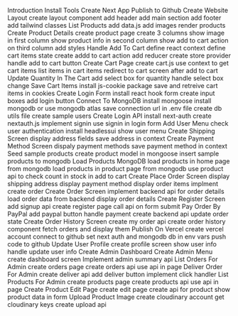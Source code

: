 Introduction
Install Tools
Create Next App
Publish to Github
Create Website Layout
create layout component
add header
add main section
add footer
add tailwind classes
List Products
add data.js
add images
render products
Create Product Details
create product page
create 3 columns
show image in first column
show product info in second column
show add to cart action on third column
add styles
Handle Add To Cart
define react context
define cart items state
create addd to cart action
add reducer
create store provider
handle add to cart button
Create Cart Page
create cart.js
use context to get cart items
list items in cart items
redirect to cart screen after add to cart
Update Quantity In The Cart
add select box for quantity
handle select box change
Save Cart Items
install js-cookie package
save and retreive cart items in cookies
Create Login Form
install react hook form
create input boxes
add login button
Connect To MongoDB
install mongoose
install mongodb or use mongodb atlas
save connection url in .env file
create db utils file
create sample users
Create Login API
install next-auth
create nextauth.js
implement signin
use signin in login form
Add User Menu
check user authentication
install headlessui
show user menu
Create Shipping Screen
display address fields
save address in context
Create Payment Method Screen
dispaly payment methods
save payment method in context
Seed sample products
create product model in mongoose
insert sample products to mongodb
Load Products MongoDB
load products in home page from mongodb
load products in product page from mongodb
use product api to check count in stock in add to cart
Create Place Order Screen
display shipping address
display payment method
display order items
implment create order
Create Order Screen
implement backend api for order details
load order data from backend
display order details
Create Register Screen
add signup api
create register page
call api on form submit
Pay Order By PayPal
add paypal button
handle payment
create backend api
update order state
Create Order History Screen
create my order api
create order history component
fetch orders and display them
Publish On Vercel
create vercel account
connect to github
set next auth and mongodb db in env vars
push code to github
Update User Profile
create profile screen
show user info
handle update user info
Create Admin Dashboard
Create Admin Menu
create dashboard screen
Implement admin summary api
List Orders For Admin
create orders page
create orders api
use api in page
Deliver Order For Admin
create deliver api
add deliver button
implement click handler
List Products For Admin
create products page
create products api
use api in page
Create Product Edit Page
create edit page
create api for product
show product data in form
Upload Product Image
create cloudinary account
get cloudinary keys
create upload api
